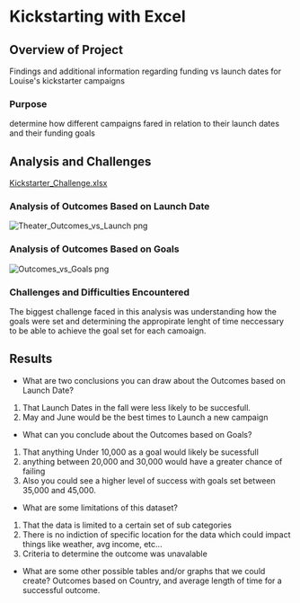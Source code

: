 # Kickstarting with Excel

## Overview of Project
Findings and additional information regarding funding vs launch dates for Louise's kickstarter campaigns
### Purpose
determine how different campaigns fared in relation to their launch dates and their funding goals
## Analysis and Challenges
[Kickstarter_Challenge.xlsx](https://github.com/paree1kd/kickstarter-analysis/files/8550722/Kickstarter_Challenge.xlsx)

### Analysis of Outcomes Based on Launch Date
![Theater_Outcomes_vs_Launch png](https://user-images.githubusercontent.com/101677866/165001676-53e8d234-1209-4756-a4a8-286c1386e82b.jpg)

### Analysis of Outcomes Based on Goals
![Outcomes_vs_Goals png](https://user-images.githubusercontent.com/101677866/165001685-190d8c15-b53c-444f-956a-7ab8898d42d8.jpg)

### Challenges and Difficulties Encountered
The biggest challenge faced in this analysis was understanding how the goals were set and determining the appropirate lenght of time neccessary to be able to achieve the goal set for each camoaign.
## Results

- What are two conclusions you can draw about the Outcomes based on Launch Date?
 1. That Launch Dates in the fall were less likely to be succesfull.
 2. May and June would be the best times to Launch a new campaign
- What can you conclude about the Outcomes based on Goals?
 1. That anything Under 10,000 as a goal would likely be sucessfull
 2. anything between 20,000 and 30,000 would have a greater chance of failing
 3. Also you could see a higher level of success with goals set between 35,000 and 45,000.
- What are some limitations of this dataset?
 1. That the data is limited to a certain set of sub categories
 2. There is no indiction of specific location for the data which could impact things like weather, avg income, etc...
 3. Criteria to determine the outcome was unavalable
- What are some other possible tables and/or graphs that we could create?
Outcomes based on Country, and average length of time for a successful outcome.
